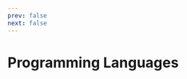 ```yaml
---
prev: false
next: false
---
```


# Programming Languages

<div class="grid grid-cols-[auto_1fr] gap-x-6 gap-y-1 py-6">
  <template v-for="{ name, link }, day in data" :key="day">
    <div>
      {{ day }}
    </div>
    <div>
      <a :href="link">{{ name }}</a>
    </div>
  </template>
</div>

<script setup>
import { data } from './index.data.ts'
</script>